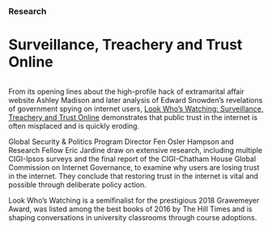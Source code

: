 ### Research

# Surveillance, Treachery and Trust Online

<div class="img-container">
  <img src="../assets/LWW_background-image.jpg" alt="">
</div>

From its opening lines about the high-profile hack of extramarital affair website Ashley Madison and later analysis of Edward Snowden’s revelations of government spying on internet users, [Look Who’s Watching: Surveillance, Treachery and Trust Online](https://www.cigionline.org/publications/look-whos-watching-surveillance-treachery-and-trust-online?source=ar2017 "Look Who's Watching") demonstrates that public trust in the internet is often misplaced and is quickly eroding.

Global Security & Politics Program Director Fen Osler Hampson and Research Fellow Eric Jardine draw on extensive research, including multiple CIGI-Ipsos surveys and the final report of the CIGI-Chatham House Global Commission on Internet Governance, to examine why users are losing trust in the internet. They conclude that restoring trust in the internet is vital and possible through deliberate policy action.

Look Who’s Watching is a semifinalist for the prestigious 2018 Grawemeyer Award, was listed among the best books of 2016 by The Hill Times and is shaping conversations in university classrooms through course adoptions.
